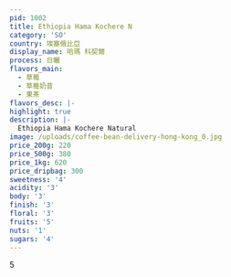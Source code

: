 ```yaml
---
pid: 1002
title: Ethiopia Hama Kochere N
category: 'SO'
country: 埃塞俄比亞
display_name: 哈瑪 科契爾
process: 日曬
flavors_main:
  - 草莓
  - 草莓奶昔
  - 果茶
flavors_desc: |-
highlight: true
description: |-
  Ethiopia Hama Kochere Natural
image: /uploads/coffee-bean-delivery-hong-kong_0.jpg
price_200g: 220
price_500g: 380
price_1kg: 620
price_dripbag: 300
sweetness: '4'
acidity: '3'
body: '3'
finish: '3'
floral: '3'
fruits: '5'
nuts: '1'
sugars: '4'
---
```


5
